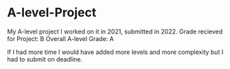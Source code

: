 # A-level-Project

My A-level project I worked on it in 2021, submitted in 2022. 
Grade recieved for Project: B
Overall A-level Grade: A

If I had more time I would have added more levels and more complexity but I had to submit on deadline.

